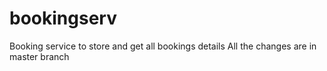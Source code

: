 # bookingserv
Booking service to store and get all bookings details
All the changes are in master branch
